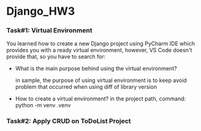 # Django_HW3


### Task#1: Virtual Environment

You learned how to create a new Django project using PyCharm IDE which provides you with a ready virtual environment, however, VS Code doesn't provide that, so you have to search for:

- What is the main purpose behind using the virtual environment?

    in sample, the purpose of using virtual environment is to keep avoid problem that occurred when using diff of library version



- How to create a virtual environment?
    in the project path, command:
    python -m venv .venv




### Task#2: Apply CRUD on ToDoList Project
